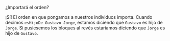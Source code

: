 ¿Importará el orden? 

¡Sí! El orden en que pongamos a nuestros individuos importa. Cuando decimos `esHijoDe Gustavo Jorge`, estamos diciendo que `Gustavo` es hijo de `Jorge`. Si pusiesemos los bloques al revés estaríamos diciendo que `Jorge` es hijo de `Gustavo`. 